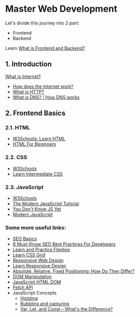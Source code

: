 # Master Web Development

Let's divide this journey into 2 part:
- Frontend
- Backend

Learn [What is Frontend and Backend?](https://www.geeksforgeeks.org/frontend-vs-backend/)

## <a name ="01"></a>1.	__Introduction__
[What is Internet?](https://roadmap.sh/guides/what-is-internet)
- [How does the Internet work?](https://developer.mozilla.org/en-US/docs/Learn/Common_questions/Web_mechanics/How_does_the_Internet_work)
- [What is HTTP?](https://developer.mozilla.org/en-US/docs/Web/HTTP/Overview)
- [What is DNS? | How DNS works](https://www.cloudflare.com/en-gb/learning/dns/what-is-dns/)

## <a name ="02"></a>2.	__Frontend Basics__
### 2.1. HTML
  - [W3Schools: Learn HTML](https://www.w3schools.com/html)
  - [HTML For Beginners](https://html.com/)
### 2.2. CSS
  - [W3Schools](https://www.w3schools.com/css)
  - [Learn Intermediate CSS](https://www.codecademy.com/learn/learn-intermediate-css)
### 2.3. JavaScript
  - [W3Schools](https://www.w3schools.com/js)
  - [The Modern JavaScript Tutorial](https://javascript.info/)
  - [You Don't Know JS Yet](https://github.com/getify/You-Dont-Know-JS)
  - [Modern JavaScript](https://www.w3schools.com/js/js_es6.asp)

### Some more useful links:
- [SEO Basics](https://developers.google.com/search/docs)
- [8 Must-Know SEO Best Practices For Developers](https://neilpatel.com/blog/seo-developers/)
- [Learn and Practice Flexbox](https://flexboxfroggy.com/)
- [Learn CSS Grid](https://cssgrid.io/)
- [Responsive Web Design](https://www.w3schools.com/css/css_rwd_intro.asp)
- [Learn Responsive Design](https://web.dev/learn/design/)
- [Absolute, Relative, Fixed Positioning: How Do They Differ?](https://css-tricks.com/absolute-relative-fixed-positioining-how-do-they-differ/)
- [DOM Manipulation](https://javascript.info/dom-nodes)
- [JavaScript HTML DOM](https://www.w3schools.com/js/js_htmldom.asp)
- [Fetch API](https://developer.mozilla.org/en-US/docs/Web/API/Fetch_API)
- JavaScript Concepts
  - [Hoisting](https://developer.mozilla.org/en-US/docs/Glossary/Hoisting)
  - [Bubbling and capturing](https://javascript.info/bubbling-and-capturing)
  - [Var, Let, and Const – What's the Difference?](https://www.freecodecamp.org/news/var-let-and-const-whats-the-difference/)















